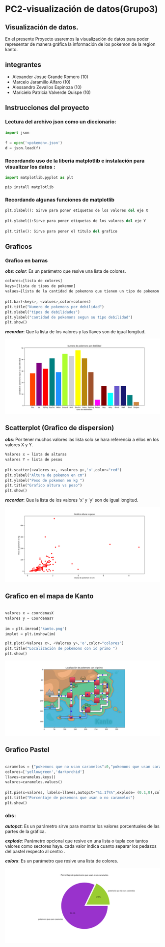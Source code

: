 # PC2-visualización de datos(Grupo3)
## Visualización de datos.
En el presente Proyecto  usaremos la visualización de datos para poder representar de manera gráfica la información de los pokemon de la region kanto.
## integrantes
* Alexander Josue Grande Romero  (10)
* Marcelo Jaramillo Alfaro       (10)
* Alessandro Zevallos Espinoza   (10)
* Maricielo Patricia Valverde Quispe	 (10)

## Instrucciones del proyecto
### Lectura del archivo json como un diccionario:
```py
import json

f = open('<pokemon>.json')
d = json.load(f)
```
### Recordando uso de la liberia matplotlib e instalación para visualizar los datos :
```py
import matplotlib.pyplot as plt
```

```sh
pip install matplotlib
```

### Recordando algunas funciones de matplotlib
```py
plt.xlabel(): Sirve para poner etiquetas de los valores del eje X

plt.ylabel():Sirve para poner etiquetas de los valores del eje Y

plt.title(): Sirve para poner el titulo del grafico
```

## Graficos
###  Grafico en barras
***obs***:
***color***: Es un parámetro que resive una lista de colores.

```py
colores=[lista de colores]
keys=[lista de tipos de pokemon]
values=[lista de la cantidad de pokemons que tienen un tipo de pokemon como debilidad]

plt.bar(<keys>, <values>,color=colores)
plt.title("Numero de pokemons por debilidad")
plt.xlabel("tipos de debilidades")
plt.ylabel("cantidad de pokemons segun su tipo debilidad")
plt.show()
```
***recordar***: Que la lista de los valores y las llaves son de igual longitud.

![](https://github.com/Grande1996/PC2-Trabajodevisualizaci-n-Grupo3-/blob/main/Figure_1.png)

## Scatterplot (Grafico de dispersion)
  ***obs***: Por tener muchos valores las lista solo se hara referencia a ellos en los valores X y Y.

```py
Valores x = lista de alturas
valores Y = lista de pesos

plt.scatter(<valores x>, <valores y>,'o',color="red")
plt.xlabel("Altura de pokemon en cm")
plt.ylabel("Peso de pokemon en kg ")
plt.title("Grafico altura vs peso")
plt.show()
```
***recordar***: Que la lista de los valores  'x' y 'y' son de igual longitud.

![](https://github.com/Grande1996/PC2-Trabajodevisualizaci-n-Grupo3-/blob/main/Figure_2.png)

## Grafico en el mapa de Kanto
```py

valores x = coordenasX
Valores y = CoordenasY

im = plt.imread('kanto.png')
implot = plt.imshow(im)
```
```py
plt.plot(<Valores x>, <Valores y>,'o',color="colores")
plt.title("Localización de pokemons con id primo ")
plt.show()
```


![](https://github.com/Grande1996/PC2-Trabajodevisualizaci-n-Grupo3-/blob/main/Figure_3.png)

## Grafico Pastel
```py

caramelos = {"pokemons que no usan caramelos":0,"pokemons que usan caramelos":0}
colores=['yellowgreen','darkorchid']
llaves=caramelos.keys()
valores=caramelos.values()

plt.pie(x=valores, labels=llaves,autopct="%1.1f%%",explode= (0.1,0),colors=colores)
plt.title("Porcentaje de pokemons que usan o no caramelos")
plt.show()
```
### obs:
  ***autopct***: Es un parámetro sirve para mostrar los valores porcentuales de las partes de la gráfica.
  
  ***explode***: Parámetro opcional que resive en una lista o tupla con tantos valores como sectores haya. cada valor indica cuanto separar los pedazos del pastel respecto al   centro .
 
 ***colors***: Es un parámetro que resive una lista de colores.
  
![](https://github.com/Grande1996/PC2-Trabajodevisualizaci-n-Grupo3-/blob/main/Figure_4.png)
